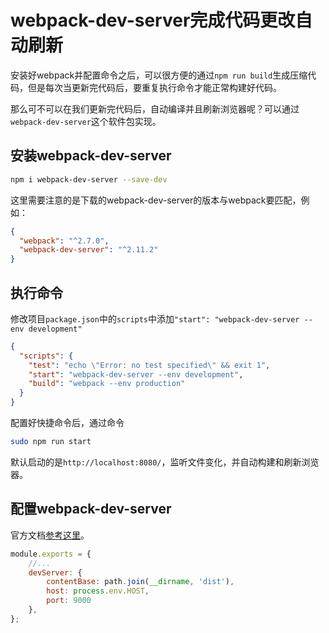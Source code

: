 # webpack-dev-server完成代码更改自动刷新

安装好webpack并配置命令之后，可以很方便的通过`npm run build`生成压缩代码，但是每次当更新完代码后，要重复执行命令才能正常构建好代码。

那么可不可以在我们更新完代码后，自动编译并且刷新浏览器呢？可以通过`webpack-dev-server`这个软件包实现。

## 安装webpack-dev-server

```bash
npm i webpack-dev-server --save-dev
```

这里需要注意的是下载的webpack-dev-server的版本与webpack要匹配，例如：

```json
{
  "webpack": "^2.7.0",
  "webpack-dev-server": "^2.11.2"
}
```

## 执行命令

修改项目`package.json`中的`scripts`中添加`"start": "webpack-dev-server --env development"`

```json
{
  "scripts": {
    "test": "echo \"Error: no test specified\" && exit 1",
    "start": "webpack-dev-server --env development",
    "build": "webpack --env production"
  }
}
```

配置好快捷命令后，通过命令

```bash
sudo npm run start
```

默认启动的是`http://localhost:8080/`，监听文件变化，并自动构建和刷新浏览器。

## 配置webpack-dev-server

官方文档[参考这里](https://webpack.js.org/configuration/dev-server/)。

```javascript
module.exports = {
    //...
    devServer: {
        contentBase: path.join(__dirname, 'dist'),
        host: process.env.HOST,
        port: 9000
    },
};
```
